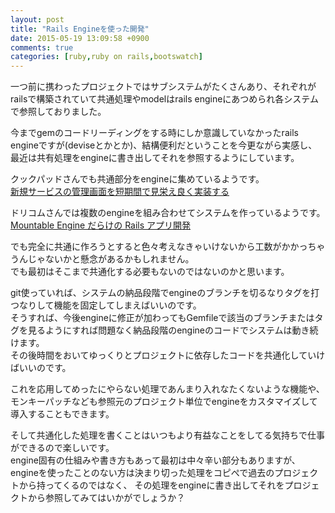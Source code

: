 ```yaml
---
layout: post
title: "Rails Engineを使った開発"
date: 2015-05-19 13:09:58 +0900
comments: true
categories: [ruby,ruby on rails,bootswatch]
---
```


一つ前に携わったプロジェクトではサブシステムがたくさんあり、それぞれがrailsで構築されていて共通処理やmodelはrails engineにあつめられ各システムで参照しておりました。  
  
今までgemのコードリーディングをする時にしか意識していなかったrails engineですが(deviseとかとか)、結構便利だということを今更ながら実感し、最近は共有処理をengineに書き出してそれを参照するようにしています。  
  
クックパッドさんでも共通部分をengineに集めているようです。  
[新規サービスの管理画面を短期間で見栄え良く実装する](http://techlife.cookpad.com/entry/2015/04/06/155940)
  
ドリコムさんでは複数のengineを組み合わせてシステムを作っているようです。  
[Mountable Engine だらけの Rails アプリ開発](http://blog.onk.ninja/2014/12/02/mountable_engine.html)
  
<!-- more -->
  
でも完全に共通に作ろうとすると色々考えなきゃいけないから工数がかかっちゃうんじゃないかと懸念があるかもしれません。  
でも最初はそこまで共通化する必要もないのではないのかと思います。  
  

git使っていれば、システムの納品段階でengineのブランチを切るなりタグを打つなりして機能を固定してしまえばいいのです。  
そうすれば、今後engineに修正が加わってもGemfileで該当のブランチまたはタグを見るようにすれば問題なく納品段階のengineのコードでシステムは動き続けます。  
その後時間をおいてゆっくりとプロジェクトに依存したコードを共通化していけばいいのです。  
  
これを応用してめったにやらない処理であんまり入れなたくないような機能や、  
モンキーパッチなども参照元のプロジェクト単位でengineをカスタマイズして導入することもできます。  
  
そして共通化した処理を書くことはいつもより有益なことをしてる気持ちで仕事ができるので楽しいです。  
engine固有の仕組みや書き方もあって最初は中々辛い部分もありますが、
engineを使ったことのない方は決まり切った処理をコピぺで過去のプロジェクトから持ってくるのではなく、
その処理をengineに書き出してそれをプロジェクトから参照してみてはいかがでしょうか？ 

